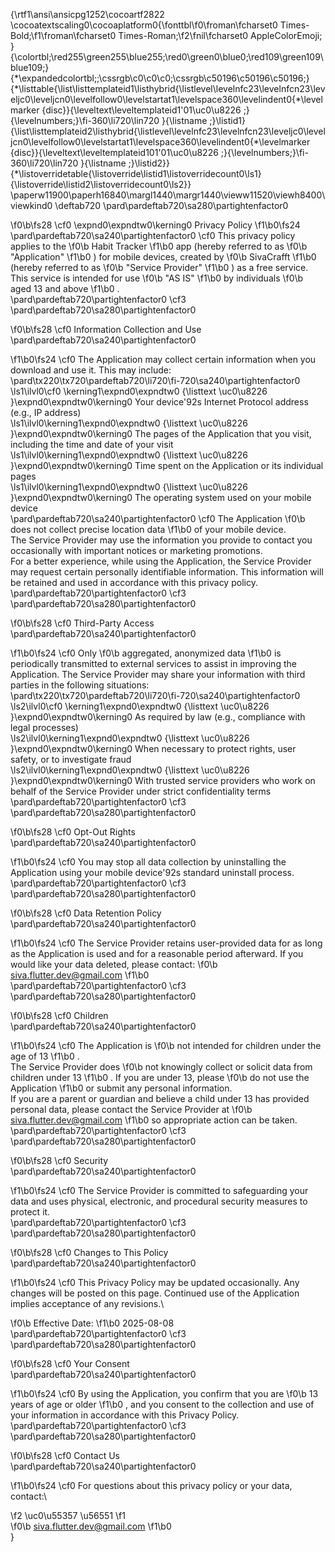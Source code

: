 {\rtf1\ansi\ansicpg1252\cocoartf2822
\cocoatextscaling0\cocoaplatform0{\fonttbl\f0\froman\fcharset0 Times-Bold;\f1\froman\fcharset0 Times-Roman;\f2\fnil\fcharset0 AppleColorEmoji;
}
{\colortbl;\red255\green255\blue255;\red0\green0\blue0;\red109\green109\blue109;}
{\*\expandedcolortbl;;\cssrgb\c0\c0\c0;\cssrgb\c50196\c50196\c50196;}
{\*\listtable{\list\listtemplateid1\listhybrid{\listlevel\levelnfc23\levelnfcn23\leveljc0\leveljcn0\levelfollow0\levelstartat1\levelspace360\levelindent0{\*\levelmarker \{disc\}}{\leveltext\leveltemplateid1\'01\uc0\u8226 ;}{\levelnumbers;}\fi-360\li720\lin720 }{\listname ;}\listid1}
{\list\listtemplateid2\listhybrid{\listlevel\levelnfc23\levelnfcn23\leveljc0\leveljcn0\levelfollow0\levelstartat1\levelspace360\levelindent0{\*\levelmarker \{disc\}}{\leveltext\leveltemplateid101\'01\uc0\u8226 ;}{\levelnumbers;}\fi-360\li720\lin720 }{\listname ;}\listid2}}
{\*\listoverridetable{\listoverride\listid1\listoverridecount0\ls1}{\listoverride\listid2\listoverridecount0\ls2}}
\paperw11900\paperh16840\margl1440\margr1440\vieww11520\viewh8400\viewkind0
\deftab720
\pard\pardeftab720\sa280\partightenfactor0

\f0\b\fs28 \cf0 \expnd0\expndtw0\kerning0
Privacy Policy
\f1\b0\fs24 \
\pard\pardeftab720\sa240\partightenfactor0
\cf0 This privacy policy applies to the 
\f0\b Habit Tracker
\f1\b0  app (hereby referred to as 
\f0\b "Application"
\f1\b0 ) for mobile devices, created by 
\f0\b SivaCrafft
\f1\b0  (hereby referred to as 
\f0\b "Service Provider"
\f1\b0 ) as a free service. This service is intended for use 
\f0\b "AS IS"
\f1\b0  by individuals 
\f0\b aged 13 and above
\f1\b0 .\
\pard\pardeftab720\partightenfactor0
\cf3 \
\pard\pardeftab720\sa280\partightenfactor0

\f0\b\fs28 \cf0 Information Collection and Use\
\pard\pardeftab720\sa240\partightenfactor0

\f1\b0\fs24 \cf0 The Application may collect certain information when you download and use it. This may include:\
\pard\tx220\tx720\pardeftab720\li720\fi-720\sa240\partightenfactor0
\ls1\ilvl0\cf0 \kerning1\expnd0\expndtw0 {\listtext	\uc0\u8226 	}\expnd0\expndtw0\kerning0
Your device\'92s Internet Protocol address (e.g., IP address)\
\ls1\ilvl0\kerning1\expnd0\expndtw0 {\listtext	\uc0\u8226 	}\expnd0\expndtw0\kerning0
The pages of the Application that you visit, including the time and date of your visit\
\ls1\ilvl0\kerning1\expnd0\expndtw0 {\listtext	\uc0\u8226 	}\expnd0\expndtw0\kerning0
Time spent on the Application or its individual pages\
\ls1\ilvl0\kerning1\expnd0\expndtw0 {\listtext	\uc0\u8226 	}\expnd0\expndtw0\kerning0
The operating system used on your mobile device\
\pard\pardeftab720\sa240\partightenfactor0
\cf0 The Application 
\f0\b does not collect precise location data
\f1\b0  of your mobile device.\
The Service Provider may use the information you provide to contact you occasionally with important notices or marketing promotions.\
For a better experience, while using the Application, the Service Provider may request certain personally identifiable information. This information will be retained and used in accordance with this privacy policy.\
\pard\pardeftab720\partightenfactor0
\cf3 \
\pard\pardeftab720\sa280\partightenfactor0

\f0\b\fs28 \cf0 Third-Party Access\
\pard\pardeftab720\sa240\partightenfactor0

\f1\b0\fs24 \cf0 Only 
\f0\b aggregated, anonymized data
\f1\b0  is periodically transmitted to external services to assist in improving the Application. The Service Provider may share your information with third parties in the following situations:\
\pard\tx220\tx720\pardeftab720\li720\fi-720\sa240\partightenfactor0
\ls2\ilvl0\cf0 \kerning1\expnd0\expndtw0 {\listtext	\uc0\u8226 	}\expnd0\expndtw0\kerning0
As required by law (e.g., compliance with legal processes)\
\ls2\ilvl0\kerning1\expnd0\expndtw0 {\listtext	\uc0\u8226 	}\expnd0\expndtw0\kerning0
When necessary to protect rights, user safety, or to investigate fraud\
\ls2\ilvl0\kerning1\expnd0\expndtw0 {\listtext	\uc0\u8226 	}\expnd0\expndtw0\kerning0
With trusted service providers who work on behalf of the Service Provider under strict confidentiality terms\
\pard\pardeftab720\partightenfactor0
\cf3 \
\pard\pardeftab720\sa280\partightenfactor0

\f0\b\fs28 \cf0 Opt-Out Rights\
\pard\pardeftab720\sa240\partightenfactor0

\f1\b0\fs24 \cf0 You may stop all data collection by uninstalling the Application using your mobile device\'92s standard uninstall process.\
\pard\pardeftab720\partightenfactor0
\cf3 \
\pard\pardeftab720\sa280\partightenfactor0

\f0\b\fs28 \cf0 Data Retention Policy\
\pard\pardeftab720\sa240\partightenfactor0

\f1\b0\fs24 \cf0 The Service Provider retains user-provided data for as long as the Application is used and for a reasonable period afterward. If you would like your data deleted, please contact: 
\f0\b siva.flutter.dev@gmail.com
\f1\b0 \
\pard\pardeftab720\partightenfactor0
\cf3 \
\pard\pardeftab720\sa280\partightenfactor0

\f0\b\fs28 \cf0 Children\
\pard\pardeftab720\sa240\partightenfactor0

\f1\b0\fs24 \cf0 The Application is 
\f0\b not intended for children under the age of 13
\f1\b0 .\
The Service Provider does 
\f0\b not knowingly collect or solicit data from children under 13
\f1\b0 . If you are under 13, please 
\f0\b do not use the Application
\f1\b0  or submit any personal information.\
If you are a parent or guardian and believe a child under 13 has provided personal data, please contact the Service Provider at 
\f0\b siva.flutter.dev@gmail.com
\f1\b0  so appropriate action can be taken.\
\pard\pardeftab720\partightenfactor0
\cf3 \
\pard\pardeftab720\sa280\partightenfactor0

\f0\b\fs28 \cf0 Security\
\pard\pardeftab720\sa240\partightenfactor0

\f1\b0\fs24 \cf0 The Service Provider is committed to safeguarding your data and uses physical, electronic, and procedural security measures to protect it.\
\pard\pardeftab720\partightenfactor0
\cf3 \
\pard\pardeftab720\sa280\partightenfactor0

\f0\b\fs28 \cf0 Changes to This Policy\
\pard\pardeftab720\sa240\partightenfactor0

\f1\b0\fs24 \cf0 This Privacy Policy may be updated occasionally. Any changes will be posted on this page. Continued use of the Application implies acceptance of any revisions.\

\f0\b Effective Date:
\f1\b0  2025-08-08\
\pard\pardeftab720\partightenfactor0
\cf3 \
\pard\pardeftab720\sa280\partightenfactor0

\f0\b\fs28 \cf0 Your Consent\
\pard\pardeftab720\sa240\partightenfactor0

\f1\b0\fs24 \cf0 By using the Application, you confirm that you are 
\f0\b 13 years of age or older
\f1\b0 , and you consent to the collection and use of your information in accordance with this Privacy Policy.\
\pard\pardeftab720\partightenfactor0
\cf3 \
\pard\pardeftab720\sa280\partightenfactor0

\f0\b\fs28 \cf0 Contact Us\
\pard\pardeftab720\sa240\partightenfactor0

\f1\b0\fs24 \cf0 For questions about this privacy policy or your data, contact:\

\f2 \uc0\u55357 \u56551 
\f1  
\f0\b siva.flutter.dev@gmail.com
\f1\b0 \
}